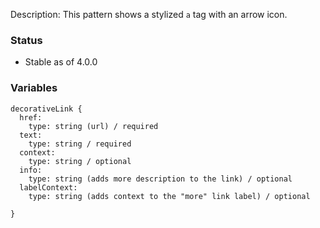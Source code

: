 Description: This pattern shows a stylized `a` tag with an arrow icon.

### Status
* Stable as of 4.0.0

### Variables
~~~
decorativeLink {
  href:
    type: string (url) / required
  text:
    type: string / required
  context: 
    type: string / optional
  info: 
    type: string (adds more description to the link) / optional
  labelContext:
    type: string (adds context to the "more" link label) / optional

}
~~~
